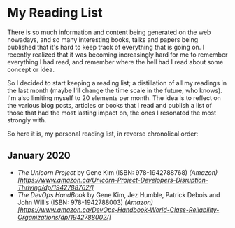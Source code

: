 # My Reading List

There is so much information and content being generated on the web nowadays,
and so many interesting books, talks and papers being published that it's
hard to keep track of everything that is going on. I recently realized that it
was becoming increasingly hard for me to remember everything I had read, and
remember where the hell had I read about some concept or idea.

So I decided to start keeping a reading list; a distillation of all my readings
in the last month (maybe I'll change the time scale in the future, who knows).
I'm also limiting myself to 20 elements per month. The idea is to reflect on
the various blog posts, articles or books that I read and publish a list of
those that had the most lasting impact on, the ones I resonated the most
strongly with.

So here it is, my personal reading list, in reverse chronolical order:

## January 2020

- _The Unicorn Project_ by Gene Kim (ISBN: 978-1942788768) _(Amazon)[https://www.amazon.ca/Unicorn-Project-Developers-Disruption-Thriving/dp/1942788762/]_
- _The DevOps HandBook_ by Gene Kim, Jez Humble, Patrick Debois
  and John Willis (ISBN: 978-1942788003) _(Amazon)[https://www.amazon.ca/DevOps-Handbook-World-Class-Reliability-Organizations/dp/1942788002/]_